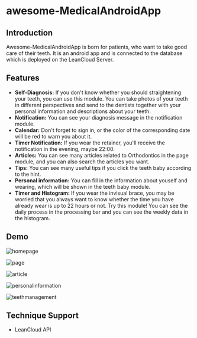 # awesome-MedicalAndroidApp
## Introduction

Awesome-MedicalAndroidApp is born for patients, who want to take good care of their teeth. It is an android app and is connected to the database which is deployed on the LeanCloud Server.



## Features

- **Self-Diagnosis:** If you don't know whether you should straightening your teeth, you can use this module. You can take photos of your teeth in different perspectives and send to the dentists together with your personal information and descriptions about your teeth.
- **Notification:** You can see your diagnosis message in the notification module.
- **Calendar:** Don't forget to sign in, or the color of the corresponding date will be red to warn you about it.
- **Timer Notification:** If you wear the retainer, you'll receive the notification in the evening, maybe 22:00.
- **Articles:** You can see many articles related to Orthodontics in the page module, and you can also search the articles you want.
- **Tips:** You can see many useful tips if you click the teeth baby according to the hint.
- **Personal information:** You can fill in the information about youself and wearing, which will be shown in the teeth baby module.
- **Timer and Histogram:** If you wear the invisual brace, you may be worried that you always want to know whether the time you have already wear is up to 22 hours or not. Try this module! You can see the daily process in the processing bar and you can see the weekly data in the histogram.



## Demo

![homepage](img/1.jpeg)

![page](img/2.jpeg)

![article](img/3.jpeg)

![personalinformation](img/4.jpeg)

![teethmanagement](img/5.jpeg)

## Technique Support

- LeanCloud API




